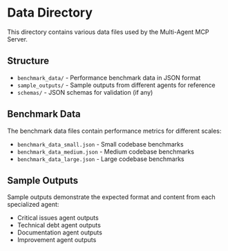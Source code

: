 # Data Directory

This directory contains various data files used by the Multi-Agent MCP Server.

## Structure

- `benchmark_data/` - Performance benchmark data in JSON format
- `sample_outputs/` - Sample outputs from different agents for reference
- `schemas/` - JSON schemas for validation (if any)

## Benchmark Data

The benchmark data files contain performance metrics for different scales:
- `benchmark_data_small.json` - Small codebase benchmarks
- `benchmark_data_medium.json` - Medium codebase benchmarks  
- `benchmark_data_large.json` - Large codebase benchmarks

## Sample Outputs

Sample outputs demonstrate the expected format and content from each specialized agent:
- Critical issues agent outputs
- Technical debt agent outputs
- Documentation agent outputs
- Improvement agent outputs
